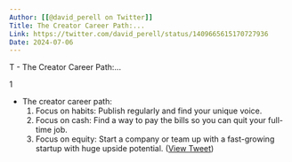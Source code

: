 ```yaml
---
Author: [[@david_perell on Twitter]]
Title: The Creator Career Path:...
Link: https://twitter.com/david_perell/status/1409665615170727936
Date: 2024-07-06
---
```

T - The Creator Career Path:...

1
- The creator career path:
  1) Focus on habits: Publish regularly and find your unique voice. 
  2) Focus on cash: Find a way to pay the bills so you can quit your full-time job.
  3) Focus on equity: Start a company or team up with a fast-growing startup with huge upside potential. ([View Tweet](https://twitter.com/david_perell/status/1409665615170727936))
